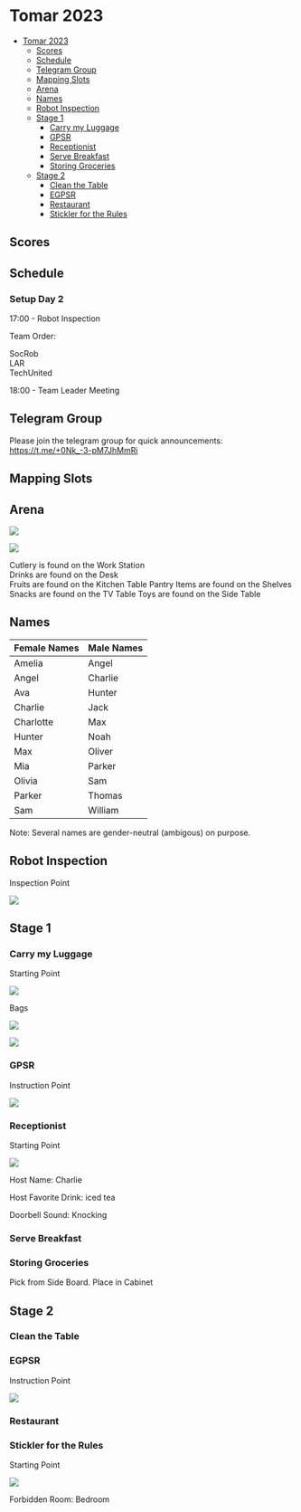# Tomar 2023

- [Tomar 2023](#tomar-2023)
  * [Scores](#scores)
  * [Schedule](#schedule)
  * [Telegram Group](#telegram-group)
  * [Mapping Slots](#mapping-slots)
  * [Arena](#arena)
  * [Names](#names)
  * [Robot Inspection](#robot-inspection)
  * [Stage 1](#stage-1)
    + [Carry my Luggage](#carry-my-luggage)
    + [GPSR](#gpsr)
    + [Receptionist](#receptionist)
    + [Serve Breakfast](#serve-breakfast)
    + [Storing Groceries](#storing-groceries)
  * [Stage 2](#stage-2)
    + [Clean the Table](#clean-the-table)
    + [EGPSR](#egpsr)
    + [Restaurant](#find-my-disk)
    + [Stickler for the Rules](#stickler-for-the-rules)

## Scores


## Schedule
### Setup Day 2
17:00 - Robot Inspection

Team Order:

SocRob  
LAR  
TechUnited

18:00 - Team Leader Meeting

## Telegram Group
Please join the telegram group for quick announcements: https://t.me/+0Nk_-3-pM7JhMmRi

## Mapping Slots

## Arena
![](https://github.com/RoboCupAtHome/PortugalOpen2023/blob/master/Maps/arena3d.jpg)

![](https://github.com/RoboCupAtHome/PortugalOpen2023/blob/master/Maps/location_names_update.jpg)

Cutlery is found on the Work Station  
Drinks are found on the Desk  
Fruits are found on the Kitchen Table
Pantry Items are found on the Shelves
Snacks are found on the TV Table
Toys are found on the Side Table

## Names
|Female Names|Male Names|
| ------------- | ------------- |
|Amelia|Angel|
|Angel|Charlie|
|Ava|Hunter|
|Charlie|Jack|
|Charlotte|Max|
|Hunter|Noah|
|Max|Oliver|
|Mia|Parker|
|Olivia|Sam|
|Parker|Thomas|
|Sam|William|

Note: Several names are gender-neutral (ambigous) on purpose.

## Robot Inspection
Inspection Point

![](https://github.com/RoboCupAtHome/PortugalOpen2023/blob/master/Maps/inspection.jpg)

## Stage 1
### Carry my Luggage
Starting Point

![](https://github.com/RoboCupAtHome/PortugalOpen2023/blob/master/Maps/carry_my_luggage.jpg)

Bags

![](https://github.com/RoboCupAtHome/PortugalOpen2023/blob/master/Objects/bag1.jpg)

![](https://github.com/RoboCupAtHome/PortugalOpen2023/blob/master/Objects/bag2.jpg)


### GPSR
Instruction Point

![](https://github.com/RoboCupAtHome/PortugalOpen2023/blob/master/Maps/gpsr.jpg)



### Receptionist
Starting Point

![](https://github.com/RoboCupAtHome/PortugalOpen2023/blob/master/Maps/receptionist.jpg)

Host Name: Charlie

Host Favorite Drink: iced tea

Doorbell Sound: Knocking

### Serve Breakfast


### Storing Groceries
Pick from Side Board. Place in Cabinet

## Stage 2

### Clean the Table

### EGPSR
Instruction Point

![](https://github.com/RoboCupAtHome/PortugalOpen2023/blob/master/Maps/egpsr.jpg)


### Restaurant

### Stickler for the Rules
Starting Point

![](https://github.com/RoboCupAtHome/PortugalOpen2023/blob/master/Maps/stickler_for_the_rules.jpg)

Forbidden Room: Bedroom
